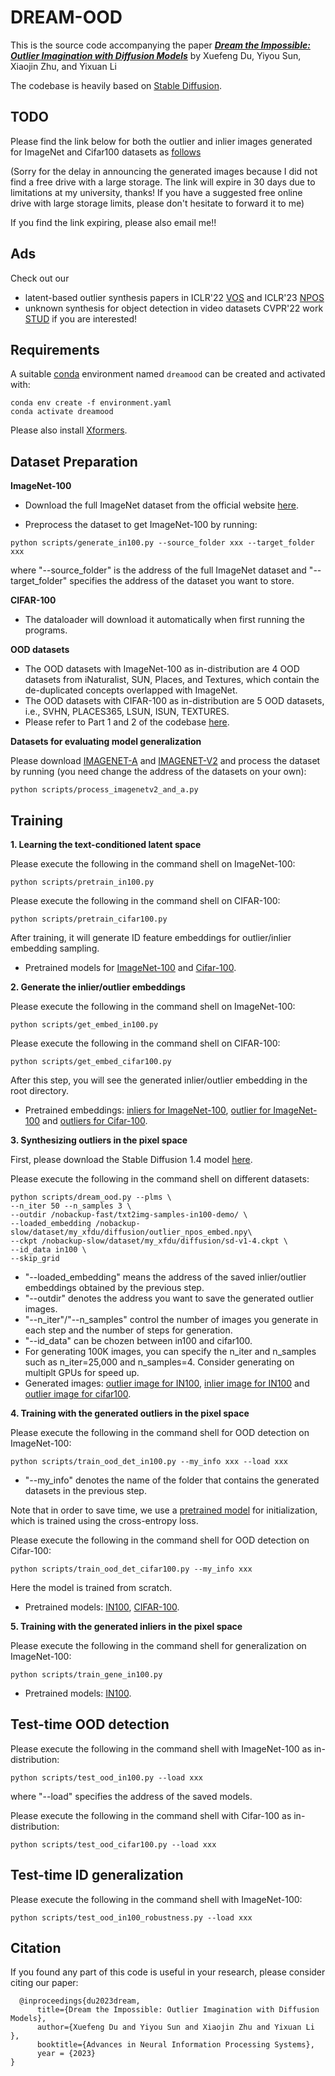 # DREAM-OOD

This is the source code accompanying the paper [***Dream the Impossible: Outlier Imagination with Diffusion Models***](https://arxiv.org/pdf/2309.13415) by Xuefeng Du, Yiyou Sun, Xiaojin Zhu, and Yixuan Li


The codebase is heavily based on [Stable Diffusion](https://github.com/CompVis/stable-diffusion).

## TODO

Please find the link below for both the outlier and inlier images generated for ImageNet and Cifar100 datasets as [follows](https://uwprod-my.sharepoint.com/:f:/g/personal/xdu66_wisc_edu/EnL7GS4mQQxGlRcbWZgnwr0BfFKhPoLkkP463Xo94Hzfgw?e=ULi53j)

(Sorry for the delay in announcing the generated images because I did not find a free drive with a large storage. The link will expire in 30 days due to limitations at my university, thanks! If you have a suggested free online drive with large storage limits, please don't hesitate to forward it to me)

If you find the link expiring, please also email me!!

## Ads 

Check out our 
* latent-based outlier synthesis papers in ICLR'22 [VOS](https://github.com/deeplearning-wisc/vos) and ICLR'23 [NPOS](https://github.com/deeplearning-wisc/npos)
* unknown synthesis for object detection in video datasets CVPR'22 work [STUD](https://github.com/deeplearning-wisc/stud) if you are interested!

## Requirements
A suitable [conda](https://conda.io/) environment named `dreamood` can be created
and activated with:

```
conda env create -f environment.yaml
conda activate dreamood
```
Please also install [Xformers](https://github.com/facebookresearch/xformers).

## Dataset Preparation

**ImageNet-100**

* Download the full ImageNet dataset from the official website [here](https://www.image-net.org/).

* Preprocess the dataset to get ImageNet-100 by running:

```
python scripts/generate_in100.py --source_folder xxx --target_folder xxx
```
where "--source_folder" is the address of the full ImageNet dataset and "--target_folder" specifies the address of the dataset you want to store.

**CIFAR-100**

* The dataloader will download it automatically when first running the programs.

**OOD datasets**


* The OOD datasets with ImageNet-100 as in-distribution are 4 OOD datasets from iNaturalist, SUN, Places, and Textures, which contain the de-duplicated concepts overlapped with ImageNet.
* The OOD datasets with CIFAR-100 as in-distribution are 5 OOD datasets, i.e., SVHN, PLACES365, LSUN, ISUN, TEXTURES.
* Please refer to Part 1 and 2 of the codebase [here](https://github.com/deeplearning-wisc/knn-ood). 

**Datasets for evaluating model generalization**

Please download [IMAGENET-A](https://github.com/hendrycks/natural-adv-examples) and [IMAGENET-V2](https://github.com/modestyachts/ImageNetV2) and process the dataset by running (you need change the address of the datasets on your own):
```
python scripts/process_imagenetv2_and_a.py
```



## Training


**1. Learning the text-conditioned latent space**

Please execute the following in the command shell on ImageNet-100:
```
python scripts/pretrain_in100.py
```
Please execute the following in the command shell on CIFAR-100:
```
python scripts/pretrain_cifar100.py
```
After training, it will generate ID feature embeddings for outlier/inlier embedding sampling.

* Pretrained models for [ImageNet-100](https://drive.google.com/file/d/1gV48a62xYKOvFZz6Ltm8mQ2eVeakwxOs/view?usp=sharing) and [Cifar-100](https://drive.google.com/file/d/1OR1q-WiyDfYj9Yp0frAcxU-uno_ppiXC/view?usp=sharing).

**2. Generate the inlier/outlier embeddings**

Please execute the following in the command shell on ImageNet-100:
```
python scripts/get_embed_in100.py
```
Please execute the following in the command shell on CIFAR-100:
```
python scripts/get_embed_cifar100.py
```

After this step, you will see the generated inlier/outlier embedding in the root directory.

* Pretrained embeddings: [inliers for ImageNet-100](https://drive.google.com/file/d/1SSMOGNL7tklP3e9-KfM7z8xYFVKIhm8j/view?usp=sharing), [outlier for ImageNet-100](https://drive.google.com/file/d/1Wru0wtR3ts54FchTLEw_z76tIpaTXqch/view?usp=sharing) and [outliers for Cifar-100](https://drive.google.com/file/d/18s3yozpejwYm7tx89JONbSSV-c4z4vYT/view?usp=sharing).

**3. Synthesizing outliers in the pixel space**

First, please download the Stable Diffusion 1.4 model [here](https://huggingface.co/CompVis/stable-diffusion-v-1-4-original/tree/main).

Please execute the following in the command shell on different datasets:

```
python scripts/dream_ood.py --plms \
--n_iter 50 --n_samples 3 \
--outdir /nobackup-fast/txt2img-samples-in100-demo/ \
--loaded_embedding /nobackup-slow/dataset/my_xfdu/diffusion/outlier_npos_embed.npy\
--ckpt /nobackup-slow/dataset/my_xfdu/diffusion/sd-v1-4.ckpt \
--id_data in100 \
--skip_grid
```
* "--loaded_embedding" means the address of the saved inlier/outlier embeddings obtained by the previous step.
* "--outdir" denotes the address you want to save the generated outlier images.
* "--n_iter"/"--n_samples" control the number of images you generate in each step and the number of steps for generation.
* "--id_data" can be chozen between in100 and cifar100.
* For generating 100K images, you can specify the n_iter and n_samples such as n_iter=25,000 and n_samples=4. Consider generating on multiplt GPUs for speed up.
* Generated images: [outlier image for IN100](), [inlier image for IN100]() and [outlier image for cifar100]().


**4. Training with the generated outliers in the pixel space**

Please execute the following in the command shell for OOD detection on ImageNet-100:
```
python scripts/train_ood_det_in100.py --my_info xxx --load xxx
```
* "--my_info" denotes the name of the folder that contains the generated datasets in the previous step.

Note that in order to save time, we use a [pretrained model](https://drive.google.com/file/d/1x3QpmPuW3u6Gh61l1AdE_8l7-8ibUhsO/view?usp=sharing) for initialization, which is trained using the cross-entropy loss.

Please execute the following in the command shell for OOD detection on Cifar-100:
```
python scripts/train_ood_det_cifar100.py --my_info xxx
```
Here the model is trained from scratch.

* Pretrained models: [IN100](https://drive.google.com/file/d/1nOWX3qr-_k-5B6Lyp3tfp5GVMWuMGwWc/view?usp=sharing), [CIFAR-100](https://drive.google.com/file/d/1JCPC2l3j-ZKZYltt1KpmL11mBh-imDT_/view?usp=sharing).

**5. Training with the generated inliers in the pixel space**

Please execute the following in the command shell for generalization on ImageNet-100:
```
python scripts/train_gene_in100.py 
```
* Pretrained models: [IN100](https://drive.google.com/file/d/1I7qu8hBFL3oNobHxn-0BpzpqMpUb9dCf/view?usp=sharing).

## Test-time OOD detection
Please execute the following in the command shell with ImageNet-100 as in-distribution:
```
python scripts/test_ood_in100.py --load xxx
```
where "--load" specifies the address of the saved models.  

Please execute the following in the command shell with Cifar-100 as in-distribution:
```
python scripts/test_ood_cifar100.py --load xxx
```
## Test-time ID generalization
Please execute the following in the command shell with ImageNet-100:
```
python scripts/test_ood_in100_robustness.py --load xxx
```




## Citation ##
If you found any part of this code is useful in your research, please consider citing our paper:

```
  @inproceedings{du2023dream,
      title={Dream the Impossible: Outlier Imagination with Diffusion Models}, 
      author={Xuefeng Du and Yiyou Sun and Xiaojin Zhu and Yixuan Li },
      booktitle={Advances in Neural Information Processing Systems},
      year = {2023}
}
```






